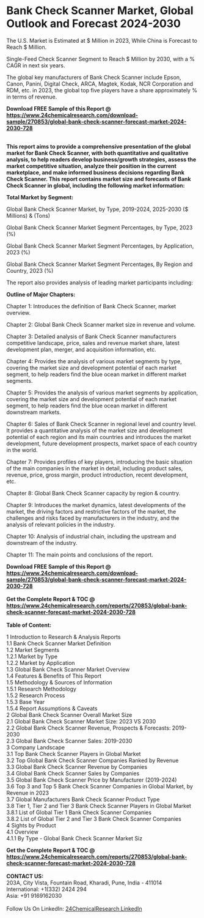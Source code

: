 <h1>Bank Check Scanner Market, Global Outlook and Forecast 2024-2030</h1><p>
The U.S. Market is Estimated at $ Million in 2023, While China is Forecast to Reach $ Million.</p><p>
Single-Feed Check Scanner Segment to Reach $ Million by 2030, with a % CAGR in next six years.</p><p>
The global key manufacturers of Bank Check Scanner include Epson, Canon, Panini, Digital Check, ARCA, Magtek, Kodak, NCR Corporation and RDM, etc. in 2023, the global top five players have a share approximately % in terms of revenue.</p><div><b>Download FREE Sample of this Report @ 
            <a href="https://www.24chemicalresearch.com/download-sample/270853/global-bank-check-scanner-forecast-market-2024-2030-728">
            https://www.24chemicalresearch.com/download-sample/270853/global-bank-check-scanner-forecast-market-2024-2030-728</a></b></div><br><p>
<strong>This report aims to provide a comprehensive presentation of the global market for Bank Check Scanner, with both quantitative and qualitative analysis, to help readers develop business/growth strategies, assess the market competitive situation, analyze their position in the current marketplace, and make informed business decisions regarding Bank Check Scanner. This report contains market size and forecasts of Bank Check Scanner in global, including the following market information:</strong>
</p><p>
<strong>Total Market by Segment:</strong></p><p>
Global Bank Check Scanner Market, by Type, 2019-2024, 2025-2030 ($ Millions) &amp; (Tons)</p><p>
Global Bank Check Scanner Market Segment Percentages, by Type, 2023 (%)</p><p>
</p><p>
Global Bank Check Scanner Market Segment Percentages, by Application, 2023 (%)</p><p>
</p><p>
Global Bank Check Scanner Market Segment Percentages, By Region and Country, 2023 (%)</p><p>
</p><p>
The report also provides analysis of leading market participants including:</p><p>
</p><p>
</p><p>
</p><p><strong>Outline of Major Chapters:</strong></p><p>
</p><p>Chapter 1: Introduces the definition of Bank Check Scanner, market overview.</p><p>
Chapter 2: Global Bank Check Scanner market size in revenue and volume.</p><p>
Chapter 3: Detailed analysis of Bank Check Scanner manufacturers competitive landscape, price, sales and revenue market share, latest development plan, merger, and acquisition information, etc.</p><p>
Chapter 4: Provides the analysis of various market segments by type, covering the market size and development potential of each market segment, to help readers find the blue ocean market in different market segments.</p><p>
Chapter 5: Provides the analysis of various market segments by application, covering the market size and development potential of each market segment, to help readers find the blue ocean market in different downstream markets.</p><p>
Chapter 6: Sales of Bank Check Scanner in regional level and country level. It provides a quantitative analysis of the market size and development potential of each region and its main countries and introduces the market development, future development prospects, market space of each country in the world.</p><p>
Chapter 7: Provides profiles of key players, introducing the basic situation of the main companies in the market in detail, including product sales, revenue, price, gross margin, product introduction, recent development, etc.</p><p>
Chapter 8: Global Bank Check Scanner capacity by region &amp; country.</p><p>
Chapter 9: Introduces the market dynamics, latest developments of the market, the driving factors and restrictive factors of the market, the challenges and risks faced by manufacturers in the industry, and the analysis of relevant policies in the industry.</p><p>
Chapter 10: Analysis of industrial chain, including the upstream and downstream of the industry.</p><p>
Chapter 11: The main points and conclusions of the report.</p><div><b>Download FREE Sample of this Report @ 
            <a href="https://www.24chemicalresearch.com/download-sample/270853/global-bank-check-scanner-forecast-market-2024-2030-728">
            https://www.24chemicalresearch.com/download-sample/270853/global-bank-check-scanner-forecast-market-2024-2030-728</a></b></div><br><div><b>Get the Complete Report & TOC @ 
            <a href="https://www.24chemicalresearch.com/reports/270853/global-bank-check-scanner-forecast-market-2024-2030-728">
            https://www.24chemicalresearch.com/reports/270853/global-bank-check-scanner-forecast-market-2024-2030-728</a></b></div><br>
            <b>Table of Content:</b><p>1 Introduction to Research & Analysis Reports<br />
    1.1 Bank Check Scanner Market Definition<br />
    1.2 Market Segments<br />
        1.2.1 Market by Type<br />
        1.2.2 Market by Application<br />
    1.3 Global Bank Check Scanner Market Overview<br />
    1.4 Features & Benefits of This Report<br />
    1.5 Methodology & Sources of Information<br />
        1.5.1 Research Methodology<br />
        1.5.2 Research Process<br />
        1.5.3 Base Year<br />
        1.5.4 Report Assumptions & Caveats<br />
2 Global Bank Check Scanner Overall Market Size<br />
    2.1 Global Bank Check Scanner Market Size: 2023 VS 2030<br />
    2.2 Global Bank Check Scanner Revenue, Prospects & Forecasts: 2019-2030<br />
    2.3 Global Bank Check Scanner Sales: 2019-2030<br />
3 Company Landscape<br />
    3.1 Top Bank Check Scanner Players in Global Market<br />
    3.2 Top Global Bank Check Scanner Companies Ranked by Revenue<br />
    3.3 Global Bank Check Scanner Revenue by Companies<br />
    3.4 Global Bank Check Scanner Sales by Companies<br />
    3.5 Global Bank Check Scanner Price by Manufacturer (2019-2024)<br />
    3.6 Top 3 and Top 5 Bank Check Scanner Companies in Global Market, by Revenue in 2023<br />
    3.7 Global Manufacturers Bank Check Scanner Product Type<br />
    3.8 Tier 1, Tier 2 and Tier 3 Bank Check Scanner Players in Global Market<br />
        3.8.1 List of Global Tier 1 Bank Check Scanner Companies<br />
        3.8.2 List of Global Tier 2 and Tier 3 Bank Check Scanner Companies<br />
4 Sights by Product<br />
    4.1 Overview<br />
        4.1.1 By Type - Global Bank Check Scanner Market Siz</p><div><b>Get the Complete Report & TOC @ 
            <a href="https://www.24chemicalresearch.com/reports/270853/global-bank-check-scanner-forecast-market-2024-2030-728">
            https://www.24chemicalresearch.com/reports/270853/global-bank-check-scanner-forecast-market-2024-2030-728</a></b></div><br><b>CONTACT US:</b><br>
            203A, City Vista, Fountain Road, Kharadi, Pune, India - 411014<br>
            International: +1(332) 2424 294<br>
            Asia: +91 9169162030 <br><br>
            Follow Us On LinkedIn: <a href="https://www.linkedin.com/company/24chemicalresearch/">24ChemicalResearch LinkedIn</a>